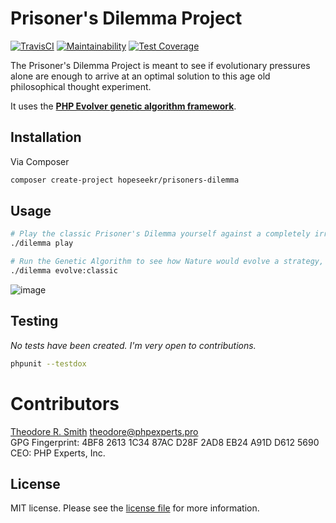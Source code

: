 # Prisoner's Dilemma Project

[![TravisCI](https://travis-ci.org/phpexpertsinc/skeleton.svg?branch=master)](https://travis-ci.org/phpexpertsinc/skeleton)
[![Maintainability](https://api.codeclimate.com/v1/badges/322a4c382e5ebf1a5d06/maintainability)](https://codeclimate.com/github/hopeseekr/PrisonersDilemma/maintainability)
[![Test Coverage](https://api.codeclimate.com/v1/badges/503cba0c53eb262c947a/test_coverage)](https://codeclimate.com/github/phpexpertsinc/SimpleDTO/test_coverage)

The Prisoner's Dilemma Project is meant to see if evolutionary pressures alone are enough to arrive 
at an optimal solution to this age old philosophical thought experiment.

It uses the [**PHP Evolver genetic algorithm framework**](https://github.com/PHPExpertsInc/php-evolver).

## Installation

Via Composer

```bash
composer create-project hopeseekr/prisoners-dilemma
```

## Usage

```bash
# Play the classic Prisoner's Dilemma yourself against a completely irrational opponent.
./dilemma play

# Run the Genetic Algorithm to see how Nature would evolve a strategy, assuming everyone is *purely* rational.
./dilemma evolve:classic
```

![image](https://user-images.githubusercontent.com/1125541/86166578-9f82ae80-bada-11ea-8ee6-ef70d5fc8f1f.png)



## Testing

*No tests have been created. I'm very open to contributions.*

```bash
phpunit --testdox
```

# Contributors

[Theodore R. Smith](https://www.phpexperts.pro/]) <theodore@phpexperts.pro>  
GPG Fingerprint: 4BF8 2613 1C34 87AC D28F  2AD8 EB24 A91D D612 5690  
CEO: PHP Experts, Inc.

## License

MIT license. Please see the [license file](LICENSE) for more information.

